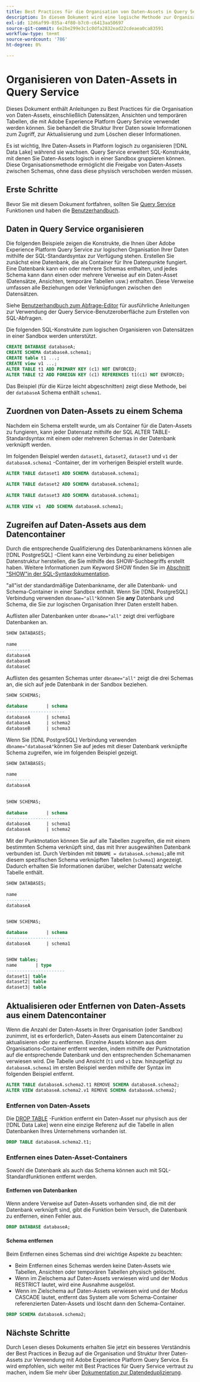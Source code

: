 ```yaml
---
title: Best Practices für die Organisation von Daten-Assets in Query Service
description: In diesem Dokument wird eine logische Methode zur Organisation von Daten beschrieben, um die Verwendung von Query Service zu erleichtern.
exl-id: 12d6af99-035a-4f80-b7c0-c6413aa50697
source-git-commit: 6e2be299e3c1c0dfa2832ead22cdeaea0ca83591
workflow-type: tm+mt
source-wordcount: '786'
ht-degree: 0%

---
```


# Organisieren von Daten-Assets in Query Service

Dieses Dokument enthält Anleitungen zu Best Practices für die Organisation von Daten-Assets, einschließlich Datensätzen, Ansichten und temporären Tabellen, die mit Adobe Experience Platform Query Service verwendet werden können. Sie behandelt die Struktur Ihrer Daten sowie Informationen zum Zugriff, zur Aktualisierung und zum Löschen dieser Informationen.

Es ist wichtig, Ihre Daten-Assets in Platform logisch zu organisieren [!DNL Data Lake] während sie wachsen. Query Service erweitert SQL-Konstrukte, mit denen Sie Daten-Assets logisch in einer Sandbox gruppieren können. Diese Organisationsmethode ermöglicht die Freigabe von Daten-Assets zwischen Schemas, ohne dass diese physisch verschoben werden müssen.

## Erste Schritte

Bevor Sie mit diesem Dokument fortfahren, sollten Sie [Query Service](../home.md) Funktionen und haben die [Benutzerhandbuch](../ui/user-guide.md).

## Daten in Query Service organisieren

Die folgenden Beispiele zeigen die Konstrukte, die Ihnen über Adobe Experience Platform Query Service zur logischen Organisation Ihrer Daten mithilfe der SQL-Standardsyntax zur Verfügung stehen. Erstellen Sie zunächst eine Datenbank, die als Container für Ihre Datenpunkte fungiert. Eine Datenbank kann ein oder mehrere Schemas enthalten, und jedes Schema kann dann einen oder mehrere Verweise auf ein Daten-Asset (Datensätze, Ansichten, temporäre Tabellen usw.) enthalten. Diese Verweise umfassen alle Beziehungen oder Verknüpfungen zwischen den Datensätzen.

Siehe [Benutzerhandbuch zum Abfrage-Editor](../ui/user-guide.md) für ausführliche Anleitungen zur Verwendung der Query Service-Benutzeroberfläche zum Erstellen von SQL-Abfragen.

Die folgenden SQL-Konstrukte zum logischen Organisieren von Datensätzen in einer Sandbox werden unterstützt.

```SQL
CREATE DATABASE databaseA;
CREATE SCHEMA databaseA.schema1;
CREATE table t1 ...;
CREATE view v1 ...;
ALTER TABLE t1 ADD PRIMARY KEY (c1) NOT ENFORCED;
ALTER TABLE t2 ADD FOREIGN KEY (c1) REFERENCES t1(c1) NOT ENFORCED;
```

Das Beispiel (für die Kürze leicht abgeschnitten) zeigt diese Methode, bei der `databaseA` Schema enthält `schema1`.

## Zuordnen von Daten-Assets zu einem Schema

Nachdem ein Schema erstellt wurde, um als Container für die Daten-Assets zu fungieren, kann jeder Datensatz mithilfe der SQL ALTER TABLE-Standardsyntax mit einem oder mehreren Schemas in der Datenbank verknüpft werden.

Im folgenden Beispiel werden `dataset1`, `dataset2`, `dataset3` und `v1` der `databaseA.schema1` -Container, der im vorherigen Beispiel erstellt wurde.

```SQL
ALTER TABLE dataset1 ADD SCHEMA databaseA.schema1;
 
ALTER TABLE dataset2 ADD SCHEMA databaseA.schema1;
 
ALTER TABLE dataset3 ADD SCHEMA databaseA.schema1;
 
ALTER VIEW v1  ADD SCHEMA databaseA.schema1;
```

## Zugreifen auf Daten-Assets aus dem Datencontainer

Durch die entsprechende Qualifizierung des Datenbanknamens können alle [!DNL PostgreSQL] -Client kann eine Verbindung zu einer beliebigen Datenstruktur herstellen, die Sie mithilfe des SHOW-Suchbegriffs erstellt haben. Weitere Informationen zum Keyword SHOW finden Sie im [Abschnitt &quot;SHOW&quot;in der SQL-Syntaxdokumentation](../sql/syntax.md#show).

&quot;all&quot;ist der standardmäßige Datenbankname, der alle Datenbank- und Schema-Container in einer Sandbox enthält. Wenn Sie [!DNL PostgreSQL] Verbindung verwenden `dbname="all"`können Sie **any** Datenbank und Schema, die Sie zur logischen Organisation Ihrer Daten erstellt haben.

Auflisten aller Datenbanken unter `dbname="all"` zeigt drei verfügbare Datenbanken an.

```sql
SHOW DATABASES;
  
name     
---------
databaseA
databaseB
databaseC
```

Auflisten des gesamten Schemas unter `dbname="all"` zeigt die drei Schemas an, die sich auf jede Datenbank in der Sandbox beziehen.

```SQL
SHOW SCHEMAS;
  
database       | schema
----------------------
databaseA      | schema1
databaseA      | schema2
databaseB      | schema3
```

Wenn Sie [!DNL PostgreSQL] Verbindung verwenden `dbname="databaseA"`können Sie auf jedes mit dieser Datenbank verknüpfte Schema zugreifen, wie im folgenden Beispiel gezeigt.

```sql
SHOW DATABASES;
  
name     
---------
databaseA
 

SHOW SCHEMAS;
  
database       | schema
----------------------
databaseA      | schema1
databaseA      | schema2
```

Mit der Punktnotation können Sie auf alle Tabellen zugreifen, die mit einem bestimmten Schema verknüpft sind, das mit Ihrer ausgewählten Datenbank verbunden ist. Durch Verbinden mit `DBNAME = databaseA.schema1;`alle mit diesem spezifischen Schema verknüpften Tabellen (`schema1`) angezeigt. Dadurch erhalten Sie Informationen darüber, welcher Datensatz welche Tabelle enthält.

```sql
SHOW DATABASES;
  
name     
---------
databaseA


SHOW SCHEMAS;
  
database       | schema
----------------------
databaseA      | schema1


SHOW tables;
name       | type
----------------------
dataset1| table
dataset2| table
dataset3| table
```

## Aktualisieren oder Entfernen von Daten-Assets aus einem Datencontainer

Wenn die Anzahl der Daten-Assets in Ihrer Organisation (oder Sandbox) zunimmt, ist es erforderlich, Daten-Assets aus einem Datencontainer zu aktualisieren oder zu entfernen. Einzelne Assets können aus dem Organisations-Container entfernt werden, indem mithilfe der Punktnotation auf die entsprechende Datenbank und den entsprechenden Schemanamen verwiesen wird. Die Tabelle und Ansicht (`t1` und `v1` bzw. hinzugefügt zu `databaseA.schema1` im ersten Beispiel werden mithilfe der Syntax im folgenden Beispiel entfernt.

```sql
ALTER TABLE databaseA.schema2.t1 REMOVE SCHEMA databaseA.schema2;
ALTER VIEW databaseA.schema2.v1 REMOVE SCHEMA databaseA.schema2;
```

### Entfernen von Daten-Assets

Die [DROP TABLE](../sql/syntax.md#drop-table) -Funktion entfernt ein Daten-Asset nur physisch aus der [!DNL Data Lake] wenn eine einzige Referenz auf die Tabelle in allen Datenbanken Ihres Unternehmens vorhanden ist.

```sql
DROP TABLE databaseA.schema2.t1;
```

### Entfernen eines Daten-Asset-Containers

Sowohl die Datenbank als auch das Schema können auch mit SQL-Standardfunktionen entfernt werden.

#### Entfernen von Datenbanken

Wenn andere Verweise auf Daten-Assets vorhanden sind, die mit der Datenbank verknüpft sind, gibt die Funktion beim Versuch, die Datenbank zu entfernen, einen Fehler aus.

```sql
DROP DATABASE databaseA;
```

#### Schema entfernen

Beim Entfernen eines Schemas sind drei wichtige Aspekte zu beachten:

- Beim Entfernen eines Schemas werden keine Daten-Assets wie Tabellen, Ansichten oder temporären Tabellen physisch gelöscht.
- Wenn im Zielschema auf Daten-Assets verwiesen wird und der Modus RESTRICT lautet, wird eine Ausnahme ausgelöst.
- Wenn im Zielschema auf Daten-Assets verwiesen wird und der Modus CASCADE lautet, entfernt das System alle vom Schema-Container referenzierten Daten-Assets und löscht dann den Schema-Container.

```sql
DROP SCHEMA databaseA.schema2;
```

## Nächste Schritte

Durch Lesen dieses Dokuments erhalten Sie jetzt ein besseres Verständnis der Best Practices in Bezug auf die Organisation und Struktur Ihrer Daten-Assets zur Verwendung mit Adobe Experience Platform Query Service. Es wird empfohlen, sich weiter mit Best Practices für Query Service vertraut zu machen, indem Sie mehr über [Dokumentation zur Datendeduplizierung](../essential-concepts/deduplication.md).
